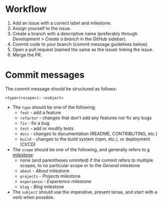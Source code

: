 # Workflow

1. Add an issue with a correct label and milestone.
2. Assign yourself to the issue.
3. Create a branch with a descriptive name (preferably through *Development* > *Create a branch* in the GitHub sidebar).
4. Commit code to your branch (commit message guidelines below).
5. Open a pull request (named the same as the issue) linking the issue.
6. Merge the PR.

# Commit messages

The commit message should be structured as follows:

```
<type>(<scope>): <subject>
```

- The `type` should be one of the following:
  - `feat` - add a feature
  - `refactor` - changes that don't add any features nor fix any bugs
  - `fix` - fix a bug
  - `test` - add or modify tests
  - `docs` - changes to documentation (README, CONTRIBUTING, etc.)
  - `build` - changes to the build system (npm, etc.), or deployment (CI/CD)
- The `scope` should be one of the following, and generally refers to [a milestone](https://github.com/tchojnacki/tchojnacki-dev/milestones):
  - none (and parentheses ommited) if the commit refers to multiple scopes, to no particular scope or to the *General* milestone
  - `about` - *About* milestone
  - `projects` - *Projects* milestone
  - `experience` - *Experience* milestone
  - `blog` - *Blog* milestone
- The `subject` should use the imperative, present tense, and start with a verb when possible.
